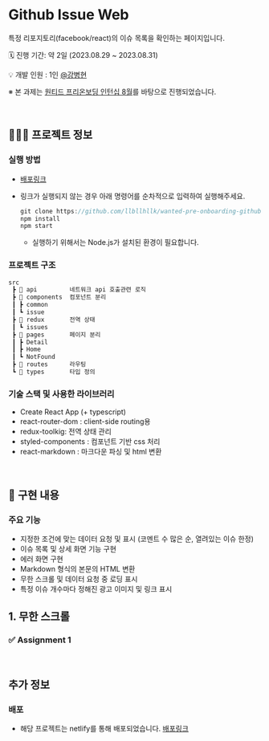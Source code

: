 # Github Issue Web

특정 리포지토리(facebook/react)의 이슈 목록을 확인하는 페이지입니다.

🗓️ 진행 기간: 약 2일 (2023.08.29 ~ 2023.08.31)

💡 개발 인원 : 1인 [@강병현](https://github.com/llbllhllk)

※ 본 과제는 [원티드 프리온보딩 인턴십 8월](https://www.wanted.co.kr/events/pre_ob_fe_12)를 바탕으로 진행되었습니다.

<br>

## 🧑🏻‍💻 프로젝트 정보

### 실행 방법

- [배포링크]()

- 링크가 실행되지 않는 경우 아래 명령어를 순차적으로 입력하여 실행해주세요.
  ```jsx
  git clone https://github.com/llbllhllk/wanted-pre-onboarding-github-issue-list.git
  npm install
  npm start
  ```
  - 실행하기 위해서는 Node.js가 설치된 환경이 필요합니다.

### 프로젝트 구조

```jsx
src
 ┣ 📂 api         네트워크 api 호출관련 로직
 ┣ 📂 components  컴포넌트 분리
 ┃ ┣ common
 ┃ ┗ issue
 ┣ 📂 redux       전역 상태
 ┃ ┗ issues
 ┣ 📂 pages       페이지 분리
 ┃ ┣ Detail
 ┃ ┣ Home
 ┃ ┗ NotFound
 ┣ 📂 routes      라우팅
 ┗ 📂 types       타입 정의

```

### 기술 스택 및 사용한 라이브러리

- Create React App (+ typescript)
- react-router-dom : client-side routing용
- redux-toolkig: 전역 상태 관리
- styled-components : 컴포넌트 기반 css 처리
- react-markdown : 마크다운 파싱 및 html 변환

<br>

## 📝 구현 내용

### 주요 기능

- 지정한 조건에 맞는 데이터 요청 및 표시 (코멘트 수 많은 순, 열려있는 이슈 한정)
- 이슈 목록 및 상세 화면 기능 구현
- 에러 화면 구현
- Markdown 형식의 본문의 HTML 변환
- 무한 스크롤 및 데이터 요청 중 로딩 표시
- 특정 이슈 개수마다 정해진 광고 이미지 및 링크 표시

## 1. 무한 스크롤

### ✅ Assignment 1

<br>

## 추가 정보

### 배포

- 해당 프로젝트는 netlify를 통해 배포되었습니다. [배포링크]()
